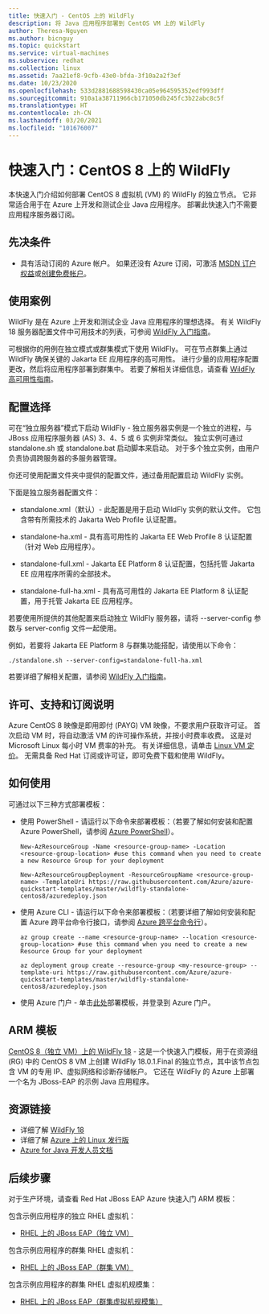 ```yaml
---
title: 快速入门 - CentOS 上的 WildFly
description: 将 Java 应用程序部署到 CentOS VM 上的 WildFly
author: Theresa-Nguyen
ms.author: bicnguy
ms.topic: quickstart
ms.service: virtual-machines
ms.subservice: redhat
ms.collection: linux
ms.assetid: 7aa21ef8-9cfb-43e0-bfda-3f10a2a2f3ef
ms.date: 10/23/2020
ms.openlocfilehash: 533d2881688598430ca05e964595352edf993dff
ms.sourcegitcommit: 910a1a38711966cb171050db245fc3b22abc8c5f
ms.translationtype: HT
ms.contentlocale: zh-CN
ms.lasthandoff: 03/20/2021
ms.locfileid: "101676007"
---
```

# <a name="quickstart-wildfly-on-centos-8"></a>快速入门：CentOS 8 上的 WildFly

本快速入门介绍如何部署 CentOS 8 虚拟机 (VM) 的 WildFly 的独立节点。 它非常适合用于在 Azure 上开发和测试企业 Java 应用程序。 部署此快速入门不需要应用程序服务器订阅。

## <a name="prerequisites"></a>先决条件

* 具有活动订阅的 Azure 帐户。 如果还没有 Azure 订阅，可激活 [MSDN 订户权益](https://azure.microsoft.com/pricing/member-offers/msdn-benefits-details)或[创建免费帐户](https://azure.microsoft.com/pricing/free-trial)。

## <a name="use-case"></a>使用案例

WildFly 是在 Azure 上开发和测试企业 Java 应用程序的理想选择。 有关 WildFly 18 服务器配置文件中可用技术的列表，可参阅 [WildFly 入门指南](https://docs.wildfly.org/18/Getting_Started_Guide.html#getting-started-with-wildfly)。

可根据你的用例在独立模式或群集模式下使用 WildFly。 可在节点群集上通过 WildFly 确保关键的 Jakarta EE 应用程序的高可用性。 进行少量的应用程序配置更改，然后将应用程序部署到群集中。 若要了解相关详细信息，请查看 [WildFly 高可用性指南](https://docs.wildfly.org/18/High_Availability_Guide.html)。

## <a name="configuration-choice"></a>配置选择

可在“独立服务器”模式下启动 WildFly - 独立服务器实例是一个独立的进程，与 JBoss 应用程序服务器 (AS) 3、4、5 或 6 实例非常类似。 独立实例可通过 standalone.sh 或 standalone.bat 启动脚本来启动。 对于多个独立实例，由用户负责协调跨服务器的多服务器管理。

你还可使用配置文件夹中提供的配置文件，通过备用配置启动 WildFly 实例。

下面是独立服务器配置文件：

- standalone.xml（默认）- 此配置是用于启动 WildFly 实例的默认文件。 它包含带有所需技术的 Jakarta Web Profile 认证配置。
   
- standalone-ha.xml - 具有高可用性的 Jakarta EE Web Profile 8 认证配置（针对 Web 应用程序）。
   
- standalone-full.xml - Jakarta EE Platform 8 认证配置，包括托管 Jakarta EE 应用程序所需的全部技术。

- standalone-full-ha.xml - 具有高可用性的 Jakarta EE Platform 8 认证配置，用于托管 Jakarta EE 应用程序。

若要使用所提供的其他配置来启动独立 WildFly 服务器，请将 --server-config 参数与 server-config 文件一起使用。

例如，若要将 Jakarta EE Platform 8 与群集功能搭配，请使用以下命令：

```
./standalone.sh --server-config=standalone-full-ha.xml
```

若要详细了解相关配置，请参阅 [WildFly 入门指南](https://docs.wildfly.org/18/Getting_Started_Guide.html#wildfly-10-configurations)。

## <a name="licensing-support-and-subscription-notes"></a>许可、支持和订阅说明

Azure CentOS 8 映像是即用即付 (PAYG) VM 映像，不要求用户获取许可证。 首次启动 VM 时，将自动激活 VM 的许可操作系统，并按小时费率收费。 这是对 Microsoft Linux 每小时 VM 费率的补充。 有关详细信息，请单击 [Linux VM 定价](https://azure.microsoft.com/pricing/details/virtual-machines/linux/#linux)。 无需具备 Red Hat 订阅或许可证，即可免费下载和使用 WildFly。

## <a name="how-to-consume"></a>如何使用

可通过以下三种方式部署模板：

- 使用 PowerShell - 请运行以下命令来部署模板：（若要了解如何安装和配置 Azure PowerShell，请参阅 [Azure PowerShell](/powershell/azure/)）。

    ```
    New-AzResourceGroup -Name <resource-group-name> -Location <resource-group-location> #use this command when you need to create a new Resource Group for your deployment
    ```

    ```
    New-AzResourceGroupDeployment -ResourceGroupName <resource-group-name> -TemplateUri https://raw.githubusercontent.com/Azure/azure-quickstart-templates/master/wildfly-standalone-centos8/azuredeploy.json
    ```
    
- 使用 Azure CLI - 请运行以下命令来部署模板：（若要详细了解如何安装和配置 Azure 跨平台命令行接口，请参阅 [Azure 跨平台命令行](/cli/azure/install-azure-cli)）。

    ```
    az group create --name <resource-group-name> --location <resource-group-location> #use this command when you need to create a new Resource Group for your deployment
    ```

    ```
    az deployment group create --resource-group <my-resource-group> --template-uri https://raw.githubusercontent.com/Azure/azure-quickstart-templates/master/wildfly-standalone-centos8/azuredeploy.json
    ```

- 使用 Azure 门户 - 单击<a href="https://portal.azure.com/#create/Microsoft.Template/uri/https%3A%2F%2Fraw.githubusercontent.com%2FAzure%2Fazure-quickstart-templates%2Fmaster%2Fwildfly-standalone-centos8%2Fazuredeploy.json" target="_blank">此处</a>部署模板，并登录到 Azure 门户。

## <a name="arm-template"></a>ARM 模板

<a href="https://github.com/Azure/azure-quickstart-templates/tree/master/wildfly-standalone-centos8" target="_blank"> CentOS 8（独立 VM）上的 WildFly 18</a> - 这是一个快速入门模板，用于在资源组 (RG) 中的 CentOS 8 VM 上创建 WildFly 18.0.1.Final 的独立节点，其中该节点包含 VM 的专用 IP、虚拟网络和诊断存储帐户。 它还在 WildFly 的 Azure 上部署一个名为 JBoss-EAP 的示例 Java 应用程序。

## <a name="resource-links"></a>资源链接

* 详细了解 [WildFly 18](https://docs.wildfly.org/18/)
* 详细了解 [Azure 上的 Linux 发行版](../../linux/endorsed-distros.md)
* [Azure for Java 开发人员文档](https://github.com/JasonFreeberg/jboss-on-app-service)

## <a name="next-steps"></a>后续步骤

对于生产环境，请查看 Red Hat JBoss EAP Azure 快速入门 ARM 模板：

包含示例应用程序的独立 RHEL 虚拟机：

*  <a href="https://github.com/Azure/azure-quickstart-templates/tree/master/jboss-eap-standalone-rhel" target="_blank"> RHEL 上的 JBoss EAP（独立 VM）</a>

包含示例应用程序的群集 RHEL 虚拟机：

* <a href="https://github.com/Azure/azure-quickstart-templates/tree/master/jboss-eap-clustered-multivm-rhel" target="_blank"> RHEL 上的 JBoss EAP（群集 VM）</a>

包含示例应用程序的群集 RHEL 虚拟机规模集：

* <a href="https://github.com/Azure/azure-quickstart-templates/tree/master/jboss-eap-clustered-vmss-rhel" target="_blank"> RHEL 上的 JBoss EAP（群集虚拟机规模集）</a>